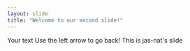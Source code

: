 ```yaml
---
layout: slide
title: "Welcome to our second slide!"
---
```

Your text
Use the left arrow to go back!
This is jas-nat's slide